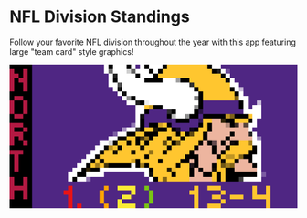 # NFL Division Standings
Follow your favorite NFL division throughout the year with this app featuring large "team card" style graphics!

![Screenshot](nfldivstandings.gif)